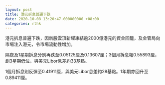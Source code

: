 ```yaml
---
layout: post
title: 港元拆息普遍下跌
date: 2020-10-08 13:20:47.000000000 +08:00
categories: rthk
---
```


港元拆息普遍下跌，因新股雲頂新耀凍結逾2000億港元的資金回籠，及金管局向市場注入港元，令市場流動性增加。

隔夜及1星期拆息分別再跌至0.05125厘及0.13607厘；3個月拆息報0.55893厘，創3星期低位，與美元Libor息差約33基點。

1個月拆息則反彈至0.41911厘，與美元Libor息差約28基點。1年期亦回升至0.89411厘。

